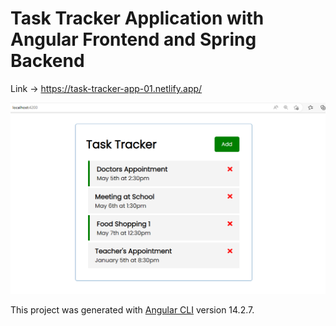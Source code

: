 # Task Tracker Application with Angular Frontend and Spring Backend

Link -> https://task-tracker-app-01.netlify.app/

![](https://github.com/olumide1128/Task-Tracker-App-with-Angular-and-Spring-Boot-Api/blob/master/screenshots/Screenshot%20(397).png?raw=true)


This project was generated with [Angular CLI](https://github.com/angular/angular-cli) version 14.2.7.
